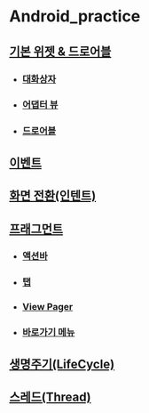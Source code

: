 # Android_practice

## [기본 위젯 & 드로어블](https://github.com/yurrrri/Android/blob/master/widget.md)
 - ### [대화상자](https://github.com/yurrrri/Android_study/blob/master/dialog.md)
 - ### [어댑터 뷰](https://github.com/yurrrri/Android_study/blob/master/adapterview.md)
 - ### [드로어블](https://github.com/yurrrri/Android_study/blob/master/drawable.md)
## [이벤트](https://github.com/yurrrri/Android/blob/master/event.md)
## [화면 전환(인텐트)](https://github.com/yurrrri/Android/blob/master/activity_change.md)
## [프래그먼트](https://github.com/yurrrri/Android/blob/master/fragment.md)
- ### [액션바](https://github.com/yurrrri/Android/blob/master/actionbar.md)
- ### [탭](https://github.com/yurrrri/Android/blob/master/tab.md)
- ### [View Pager](https://github.com/yurrrri/Android/blob/master/viewpager.md)
- ### [바로가기 메뉴](https://github.com/yurrrri/Android/blob/master/navigation.md)
## [생명주기(LifeCycle)](https://github.com/yurrrri/Android_practice/tree/master/ActivityLifeCycleTest)
## [스레드(Thread)](https://github.com/yurrrri/Android_practice/tree/master/ToyThread)
